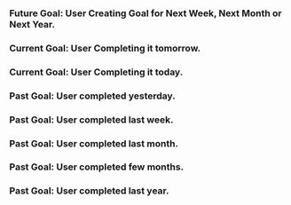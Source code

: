 ### Future Goal: User Creating Goal for Next Week, Next Month or Next Year.

### Current Goal: User Completing it tomorrow.

### Current Goal: User Completing it today.

### Past Goal: User completed yesterday.

### Past Goal: User completed last week.

### Past Goal: User completed last month.

### Past Goal: User completed few months.

### Past Goal: User completed last year.
